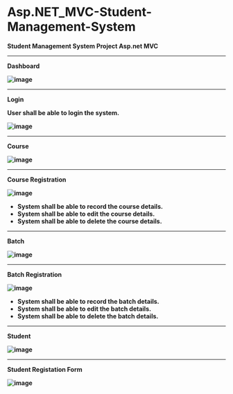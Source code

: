 # Asp.NET_MVC-Student-Management-System
<b> Student Management System Project Asp.net MVC </b>

<hr> 
<b>Dashboard

![image](https://user-images.githubusercontent.com/82091624/208179180-1a1bcccd-deb1-4492-87df-6becc5f8eeeb.png)

  </hr>
    <hr> 
<b>Login</b>

User shall be able to login the system.

![image](https://user-images.githubusercontent.com/82091624/208179249-2e3801ce-e417-4450-9f88-c0089dc457e5.png)

</hr>
    <hr> 
<b>Course</b>

![image](https://user-images.githubusercontent.com/82091624/208179323-784222f5-90ae-4f9e-b224-1f9451702443.png)

</hr>
    <hr> 
<b>Course Registration</b>
 
![image](https://user-images.githubusercontent.com/82091624/208179594-d3556dd5-79b0-4616-9ab8-de19d5c099f4.png)
<ul>
<li> System shall be able to record the course details.</li>
<li>System shall be able to edit the course details.</li>
<li>System shall be able to delete the course details.</li>
  </ul>
</hr>
    <hr> 
    
<b>Batch</b>

![image](https://user-images.githubusercontent.com/82091624/208179624-b4311f03-0a83-4c57-b014-f3ed05ec8903.png)

</hr>
    <hr> 
    
<b>Batch Registration</b>

![image](https://user-images.githubusercontent.com/82091624/208179650-def49a2b-a128-402e-8cb9-9f2182b5ecc1.png)
<ul>
<li>System shall be able to record the batch details.</li>
<li>System shall be able to edit the batch details.</li>
<li>System shall be able to delete the batch details.</li>
</ul>
</hr>
    <hr> 
<b>Student </b>

![image](https://user-images.githubusercontent.com/82091624/208179864-6bd3aa84-4c59-4187-9ab3-7e5799d61ec9.png)

</hr>
    <hr> 
<b>Student Registation Form</b>

![image](https://user-images.githubusercontent.com/82091624/208179894-8cde2498-c192-484d-9833-3030baa79208.png)
</hr>
